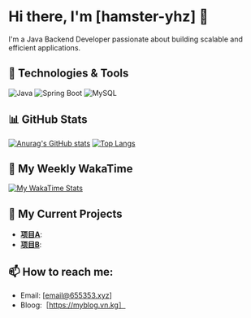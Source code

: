 # Hi there, I'm [hamster-yhz] 👋

I'm a Java Backend Developer passionate about building scalable and efficient applications.

## 🔧 Technologies & Tools

![Java](https://img.shields.io/badge/Java-ED8B00?style=for-the-badge&logo=openjdk&logoColor=white)
![Spring Boot](https://img.shields.io/badge/Spring%20Boot-6DB33F?style=for-the-badge&logo=spring-boot&logoColor=white)
![MySQL](https://img.shields.io/badge/MySQL-005C84?style=for-the-badge&logo=mysql&logoColor=white)

## 📊 GitHub Stats

[![Anurag's GitHub stats](https://github-readme-stats.vercel.app/api?username=hamster-yhz&show_icons=true&theme=radical)](https://github.com/anuraghazra/github-readme-stats)
[![Top Langs](https://github-readme-stats.vercel.app/api/top-langs/?username=hamster-yhz&layout=compact&theme=radical)](https://github.com/anuraghazra/github-readme-stats)

## 👋 My Weekly WakaTime

[![My WakaTime Stats](https://github-readme-stats.vercel.app/api/wakatime?username=hamster_yhz&theme=github_dark)](https://wakatime.com/@hamster_yhz)

## 🌱 My Current Projects

-   **[项目A](项目A链接)**: 
-   **[项目B](项目B链接)**: 

## 📫 How to reach me:

-   Email: [email@655353.xyz]
-   Bloog:［https://myblog.vn.kg］
